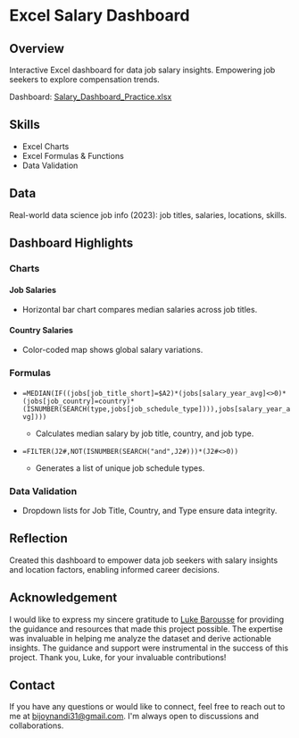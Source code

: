 # Excel Salary Dashboard

## Overview

Interactive Excel dashboard for data job salary insights. Empowering job seekers to explore compensation trends.

Dashboard: [Salary_Dashboard_Practice.xlsx](Salary_Dashboard_Practice.xlsx)

## Skills

*   Excel Charts
*   Excel Formulas & Functions
*   Data Validation

## Data

Real-world data science job info (2023): job titles, salaries, locations, skills.

## Dashboard Highlights

### Charts

#### Job Salaries

*   Horizontal bar chart compares median salaries across job titles.

#### Country Salaries

*   Color-coded map shows global salary variations.

### Formulas

*   `=MEDIAN(IF((jobs[job_title_short]=$A2)*(jobs[salary_year_avg]<>0)*(jobs[job_country]=country)*(ISNUMBER(SEARCH(type,jobs[job_schedule_type]))),jobs[salary_year_avg])))`

    *   Calculates median salary by job title, country, and job type.

*   `=FILTER(J2#,NOT(ISNUMBER(SEARCH("and",J2#)))*(J2#<>0))`

    *   Generates a list of unique job schedule types.

### Data Validation

*   Dropdown lists for Job Title, Country, and Type ensure data integrity.

## Reflection

Created this dashboard to empower data job seekers with salary insights and location factors, enabling informed career decisions.

## Acknowledgement

I would like to express my sincere gratitude to [Luke Barousse](https://github.com/lukebarousse) for providing the guidance and resources that made this project possible. The expertise was invaluable in helping me analyze the dataset and derive actionable insights. The guidance and support were instrumental in the success of this project. Thank you, Luke, for your invaluable contributions!

## Contact

If you have any questions or would like to connect, feel free to reach out to me at [bijoynandi31@gmail.com](mailto:bijoynandi31@gmail.com). I'm always open to discussions and collaborations.